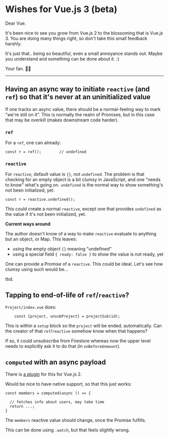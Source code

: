 # Wishes for Vue.js 3 (beta)

Dear Vue.

It's been nice to see you grow from Vue.js 2 to the blossoming that is Vue.js 3. You are doing many things right, so don't take this small feedback harshly.

It's just that.. being so beautiful, even a small annoyance stands out. Maybe you understand and something can be done about it. :)

Your fan. 🌺🌺

---

## Having an async way to initiate `reactive` (and `ref`) so that it's never at an uninitialized value

If one tracks an async value, there should be a normal-feeling way to mark "we're still on it". This is normally the realm of Promises, but in this case that may be overkill (makes downstream code harder).

### `ref`

For a `ref`, one can already:

```
const r = ref();		// undefined
```

### `reactive`

For `reactive`, default value is `{}`, not `undefined`. The problem is that checking for an empty object is a bit clumsy in JavaScript, and one "needs to know" what's going on. `undefined` is the normal way to show something's not been initialized, yet.

```
const r = reactive.undefined();
```

This could create a normal `reactive`, except one that provides `undefined` as the value if it's not been initialized, yet.

**Current ways around**

The author doesn't know of a way to make `reactive` evaluate to anything but an object, or Map. This leaves:

- using the empty object `{}` meaning "undefined"
- using a special field `{ ready: false }` to show the value is not ready, yet

One can provide a Promise of a `reactive`. This could be ideal. Let's see how clumsy using such would be...

tbd.


## Tapping to end-of-life of `ref`/`reactive`?

`Project/index.vue` does:

```
    const [project, unsubProject] = projectSub(id);
```

This is within a `setup` block so the `project` will be ended, automatically. Can the creator of that `ref`/`reactive` somehow know when that happens?  

If so, it could unsubscribe from Firestore whereas now the upper level needs to explicitly ask it to do that (in `onBeforeUnmount`).


## `computed` with an async payload

There is [a plugin](https://github.com/foxbenjaminfox/vue-async-computed) for this for Vue.js 2.

Would be nice to have native support, so that this just works:

```
const members = computed(async () => {

  // fetches info about users, may take time
  return ...;
}	  
```

The `members` reactive value should change, once the Promise fulfills.

This can be done using `.watch`, but that feels slightly wrong.

